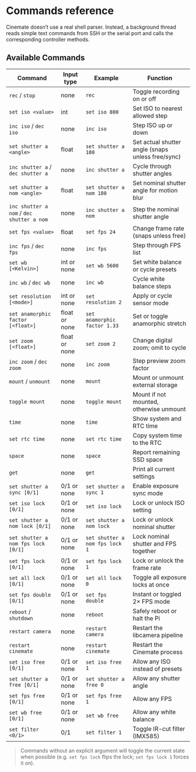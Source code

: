 # Commands reference

Cinemate doesn’t use a real shell parser. Instead, a background thread
reads simple text commands from SSH or the serial port and calls the
corresponding controller methods.

## Available Commands

| Command                                    | Input type        | Example                                 |  Function                                      |
|--------------------------------------------|-------------------|-----------------------------------------|-------------------------------------------------|
| `rec` / `stop`                             | none              | `rec`                                   | Toggle recording on or off                      |
| `set iso <value>`                          | int               | `set iso 800`                           | Set ISO to nearest allowed step                 |
| `inc iso` / `dec iso`                      | none              | `inc iso`                               | Step ISO up or down                             |
| `set shutter a <angle>`                    | float             | `set shutter a 180`                     | Set actual shutter angle (snaps unless free/sync)|
| `inc shutter a` / `dec shutter a`          | none              | `inc shutter a`                         | Cycle through shutter angles                    |
| `set shutter a nom <angle>`                | float             | `set shutter a nom 180`                 | Set nominal shutter angle for motion blur       |
| `inc shutter a nom` / `dec shutter a nom`  | none              | `inc shutter a nom`                     | Step the nominal shutter angle                  |
| `set fps <value>`                          | float             | `set fps 24`                            | Change frame rate (snaps unless free)           |
| `inc fps` / `dec fps`                      | none              | `inc fps`                               | Step through FPS list                           |
| `set wb [<Kelvin>]`                        | int or none       | `set wb 5600`                           | Set white balance or cycle presets              |
| `inc wb` / `dec wb`                        | none              | `inc wb`                                | Cycle white balance steps                       |
| `set resolution [<mode>]`                  | int or none       | `set resolution 2`                      | Apply or cycle sensor mode                      |
| `set anamorphic factor [<float>]`          | float or none     | `set anamorphic factor 1.33`            | Set or toggle anamorphic stretch                |
| `set zoom [<float>]`                       | float or none     | `set zoom 2`                            | Change digital zoom; omit to cycle              |
| `inc zoom` / `dec zoom`                    | none              | `inc zoom`                              | Step preview zoom factor                        |
| `mount` / `unmount`                        | none              | `mount`                                 | Mount or unmount external storage               |
| `toggle mount`                             | none              | `toggle mount`                          | Mount if not mounted, otherwise unmount         |
| `time`                                     | none              | `time`                                  | Show system and RTC time                        |
| `set rtc time`                             | none              | `set rtc time`                          | Copy system time to the RTC                     |
| `space`                                    | none              | `space`                                 | Report remaining SSD space                      |
| `get`                                      | none              | `get`                                   | Print all current settings                      |
| `set shutter a sync [0/1]`                 | 0/1 or none       | `set shutter a sync 1`                  | Enable exposure sync mode                       |
| `set iso lock [0/1]`                       | 0/1 or none       | `set iso lock`                          | Lock or unlock ISO setting                      |
| `set shutter a nom lock [0/1]`             | 0/1 or none       | `set shutter a nom lock`                | Lock or unlock nominal shutter                  |
| `set shutter a nom fps lock [0/1]`         | 0/1 or none       | `set shutter a nom fps lock 1`          | Lock nominal shutter and FPS together           |
| `set fps lock [0/1]`                       | 0/1 or none       | `set fps lock 1`                        | Lock or unlock the frame rate                   |
| `set all lock [0/1]`                       | 0/1 or none       | `set all lock 0`                        | Toggle all exposure locks at once               |
| `set fps double [0/1]`                     | 0/1 or none       | `set fps double`                        | Instant or toggled 2× FPS mode                  |
| `reboot` / `shutdown`                      | none              | `reboot`                                | Safely reboot or halt the Pi                    |
| `restart camera`                           | none              | `restart camera`                        | Restart the libcamera pipeline                  |
| `restart cinemate`                         | none              | `restart cinemate`                      | Restart the Cinemate process                    |
| `set iso free [0/1]`                       | 0/1 or none       | `set iso free 1`                        | Allow any ISO instead of presets                |
| `set shutter a free [0/1]`                 | 0/1 or none       | `set shutter a free 0`                  | Allow any shutter angle                         |
| `set fps free [0/1]`                       | 0/1 or none       | `set fps free 1`                        | Allow any FPS                                   |
| `set wb free [0/1]`                        | 0/1 or none       | `set wb free`                           | Allow any white balance                         |
| `set filter <0/1>`                         | 0/1               | `set filter 1`                          | Toggle IR-cut filter (IMX585)                   |

> Commands without an explicit argument will toggle the current state when
> possible (e.g. `set fps lock` flips the lock; `set fps lock 1` forces it on).


